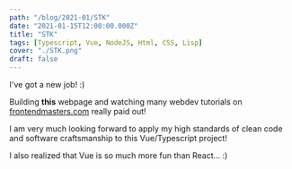 ```yaml
---
path: "/blog/2021-01/STK"
date: "2021-01-15T12:00:00.000Z"
title: "STK"
tags: [Typescript, Vue, NodeJS, Html, CSS, Lisp]
cover: "./STK.png"
draft: false
---
```


I've got a new job! :)

Building **this** webpage and watching many webdev tutorials on [frontendmasters.com](frontendmasters.com) really paid out! 

I am very much looking forward to apply my high standards of clean code and software craftsmanship to this Vue/Typescript project!

I also realized that Vue is so much more fun than React... :)

[comment]: <> (I immediately convinced my employer to switch from Javascript to Typescript and will now build a frontend to an old lisp backend.  )